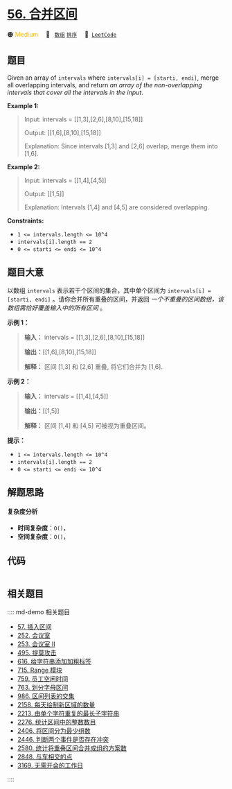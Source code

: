 # [56. 合并区间](https://leetcode.com/problems/merge-intervals)

🟠 <font color=#ffb800>Medium</font>&emsp; 🔖&ensp; [`数组`](/leetcode/outline/tag/array.md) [`排序`](/leetcode/outline/tag/sorting.md)&emsp; 🔗&ensp;[`LeetCode`](https://leetcode.com/problems/merge-intervals)


## 题目

Given an array of `intervals` where `intervals[i] = [starti, endi]`, merge all
overlapping intervals, and return _an array of the non-overlapping intervals
that cover all the intervals in the input_.



**Example 1:**

> Input: intervals = [[1,3],[2,6],[8,10],[15,18]]
> 
> Output: [[1,6],[8,10],[15,18]]
> 
> Explanation: Since intervals [1,3] and [2,6] overlap, merge them into [1,6].

**Example 2:**

> Input: intervals = [[1,4],[4,5]]
> 
> Output: [[1,5]]
> 
> Explanation: Intervals [1,4] and [4,5] are considered overlapping.

**Constraints:**

  * `1 <= intervals.length <= 10^4`
  * `intervals[i].length == 2`
  * `0 <= starti <= endi <= 10^4`


## 题目大意

以数组 `intervals` 表示若干个区间的集合，其中单个区间为 `intervals[i] = [starti, endi]`
。请你合并所有重叠的区间，并返回 _一个不重叠的区间数组，该数组需恰好覆盖输入中的所有区间_  。



**示例 1：**

> 
> 
> 
> 
> 
> **输入：** intervals = [[1,3],[2,6],[8,10],[15,18]]
> 
> **输出：**[[1,6],[8,10],[15,18]]
> 
> **解释：** 区间 [1,3] 和 [2,6] 重叠, 将它们合并为 [1,6].
> 
> 

**示例  2：**

> 
> 
> 
> 
> 
> **输入：** intervals = [[1,4],[4,5]]
> 
> **输出：**[[1,5]]
> 
> **解释：** 区间 [1,4] 和 [4,5] 可被视为重叠区间。



**提示：**

  * `1 <= intervals.length <= 10^4`
  * `intervals[i].length == 2`
  * `0 <= starti <= endi <= 10^4`


## 解题思路

#### 复杂度分析

- **时间复杂度**：`O()`，
- **空间复杂度**：`O()`，

## 代码

```javascript

```

## 相关题目

:::: md-demo 相关题目
- [57. 插入区间](./0057.md)
- [252. 会议室](https://leetcode.com/problems/meeting-rooms)
- [253. 会议室 II](https://leetcode.com/problems/meeting-rooms-ii)
- [495. 提莫攻击](https://leetcode.com/problems/teemo-attacking)
- [616. 给字符串添加加粗标签](https://leetcode.com/problems/add-bold-tag-in-string)
- [715. Range 模块](https://leetcode.com/problems/range-module)
- [759. 员工空闲时间](https://leetcode.com/problems/employee-free-time)
- [763. 划分字母区间](https://leetcode.com/problems/partition-labels)
- [986. 区间列表的交集](./0986.md)
- [2158. 每天绘制新区域的数量](https://leetcode.com/problems/amount-of-new-area-painted-each-day)
- [2213. 由单个字符重复的最长子字符串](https://leetcode.com/problems/longest-substring-of-one-repeating-character)
- [2276. 统计区间中的整数数目](https://leetcode.com/problems/count-integers-in-intervals)
- [2406. 将区间分为最少组数](https://leetcode.com/problems/divide-intervals-into-minimum-number-of-groups)
- [2446. 判断两个事件是否存在冲突](https://leetcode.com/problems/determine-if-two-events-have-conflict)
- [2580. 统计将重叠区间合并成组的方案数](https://leetcode.com/problems/count-ways-to-group-overlapping-ranges)
- [2848. 与车相交的点](https://leetcode.com/problems/points-that-intersect-with-cars)
- [3169. 无需开会的工作日](https://leetcode.com/problems/count-days-without-meetings)

::::
